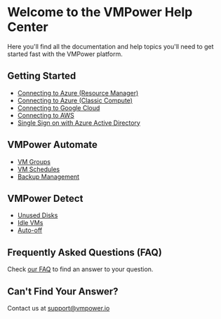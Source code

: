 # Welcome to the VMPower Help Center

Here you'll find all the documentation and help topics you'll need to get started fast with the VMPower platform.

## Getting Started

* [Connecting to Azure (Resource Manager)](/Getting%20Started/Connecting-to-Azure)
* [Connecting to Azure (Classic Compute)](/Getting%20Started/Connecting-to-Azure-Classic)
* [Connecting to Google Cloud](/Getting%20Started/Connecting-to-Google-Cloud)
* [Connecting to AWS](/Getting%20Started/Connecting-to-AWS)
* [Single Sign on with Azure Active Directory](/Single%20Signon/Azure-Active-Directory/)

## VMPower Automate

* [VM Groups](/VMPower%20Automate/Vm-Groups)
* [VM Schedules](/VMPower%20Automate/Vm-Schedules)
* [Backup Management](/Backup-Management)

## VMPower Detect

* [Unused Disks](/VMPower%20Detect/Unused-Volumes)
* [Idle VMs](/VMPower%20Detect/Idle-VMs)
* [Auto-off](/VMPower%20Detect/Auto-off)

## Frequently Asked Questions (FAQ)

Check [our FAQ](/Frequently%20Asked%20Questions) to find an answer to your question.

## Can't Find Your Answer?

Contact us at [support@vmpower.io](mailto:support@vmpower.io)
